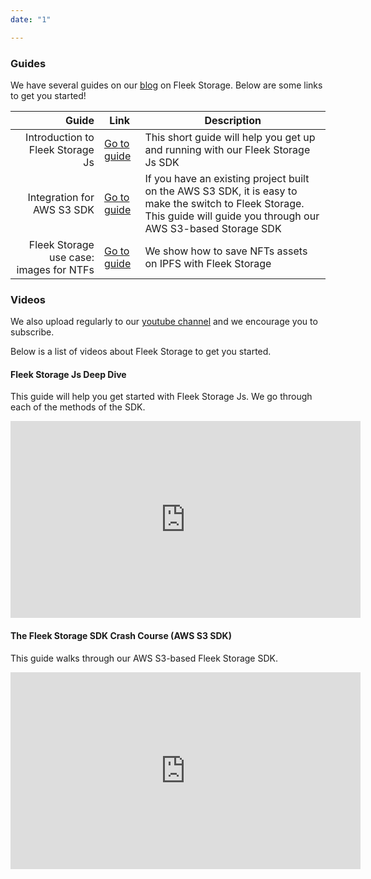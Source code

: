 ```yaml
---
date: "1"

---
```

### Guides 
We have several guides on our [blog](https://blog.fleek.co) on Fleek Storage.
Below are some links to get you started!

| Guide  	| Link  	| Description |
|--:	|---	| ---	|
|  Introduction to Fleek Storage Js	|   <a href="https://blog.fleek.co/posts/guide-to-fleek-storage-js" target="_blank">Go to guide</a>	| This short guide will help you get up and running with our Fleek Storage Js SDK |
|  Integration for AWS S3 SDK	|   <a href="https://blog.fleek.co/posts/fleek-storage-sdk-guide" target="_blank">Go to guide</a>	| If you have an existing project built on the AWS S3 SDK, it is easy to make the switch to Fleek Storage. This guide will guide you through our AWS S3-based Storage SDK |
| Fleek Storage use case: images for NTFs	|   <a href="https://blog.fleek.co/posts/fleek-storage-nft" target="_blank">Go to guide</a>	| We show how to save NFTs assets on IPFS with Fleek Storage |

### Videos
We also upload regularly to our [youtube channel](https://www.youtube.com/channel/UCBzlwYM0JjZpjDZ52-SLUmw) and we encourage you to subscribe.

Below is a list of videos about Fleek Storage to get you started.

#### Fleek Storage Js Deep Dive
This guide will help you get started with Fleek Storage Js. We go through each of the methods of the SDK.

<iframe width="560" height="315" src="https://www.youtube.com/embed/8Scu-F1UZvE" frameborder="0" allow="accelerometer; autoplay; encrypted-media; gyroscope; picture-in-picture" allowfullscreen></iframe>

#### The Fleek Storage SDK Crash Course (AWS S3 SDK)
This guide walks through our AWS S3-based Fleek Storage SDK.

<iframe width="560" height="315" src="https://www.youtube.com/embed/sCxvol1xA04" frameborder="0" allow="accelerometer; autoplay; encrypted-media; gyroscope; picture-in-picture" allowfullscreen></iframe>